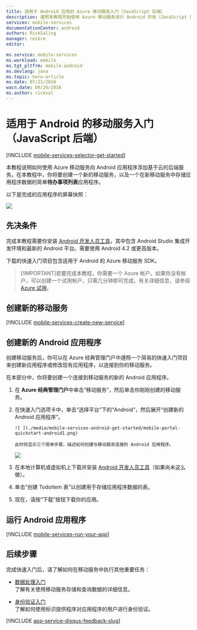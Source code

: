 ```yaml
---
title: 适用于 Android 应用的 Azure 移动服务入门（JavaScript 后端）
description: 遵照本教程开始使用 Azure 移动服务进行 Android 开发（JavaScript 后端）。
services: mobile-services
documentationCenter: android
authors: RickSaling
manager: reikre
editor: 

ms.service: mobile-services
ms.workload: mobile
ms.tgt_pltfrm: mobile-android
ms.devlang: java
ms.topic: hero-article
ms.date: 07/21/2016
wacn.date: 09/26/2016
ms.author: ricksal
---
```


# 适用于 Android 的移动服务入门（JavaScript 后端）

[!INCLUDE [mobile-services-selector-get-started](../../includes/mobile-services-selector-get-started.md)]

本教程说明如何使用 Azure 移动服务向 Android 应用程序添加基于云的后端服务。在本教程中，你将要创建一个新的移动服务，以及一个在新移动服务中存储应用程序数据的简单**待办事项列表**应用程序。

以下是完成的应用程序的屏幕快照：

![](./media/mobile-services-android-get-started/mobile-quickstart-completed-android.png)

## 先决条件

完成本教程需要你安装 [Android 开发人员工具](https://developer.android.com/sdk/index.html)，其中包含 Android Studio 集成开发环境和最新的 Android 平台。需要使用 Android 4.2 或更高版本。

下载的快速入门项目包含适用于 Android 的 Azure 移动服务 SDK。

> [!IMPORTANT]若要完成本教程，你需要一个 Azure 帐户。如果你没有帐户，可以创建一个试用帐户，只需几分钟即可完成。有关详细信息，请参阅 [Azure 试用](https://www.azure.cn/pricing/1rmb-trial/)。

## 创建新的移动服务

[!INCLUDE [mobile-services-create-new-service](../../includes/mobile-services-create-new-service.md)]

## 创建新的 Android 应用程序

创建移动服务后，你可以在 Azure 经典管理门户中遵照一个简易的快速入门项目来创建新应用程序或修改现有应用程序，以连接到你的移动服务。

在本部分中，你将要创建一个连接到移动服务的新的 Android 应用程序。

1.  在 **Azure 经典管理门户**中单击“移动服务”，然后单击你刚刚创建的移动服务。

2. 在快速入门选项卡中，单击“选择平台”下的“Android”，然后展开“创建新的 Android 应用程序”。

       ![ ](./media/mobile-services-android-get-started/mobile-portal-quickstart-android1.png)

       此时将显示三个简单步骤，描述如何创建与移动服务连接的 Android 应用程序。

      ![ ](./media/mobile-services-android-get-started/mobile-quickstart-steps-android-AS.png)

3. 在本地计算机或虚拟机上下载并安装 [Android 开发人员工具](https://go.microsoft.com/fwLink/p/?LinkID=280125)（如果尚未这么做）。

4. 单击“创建 TodoItem 表”以创建用于存储应用程序数据的表。

5. 现在，请按“下载”按钮下载你的应用。

## 运行 Android 应用程序

[!INCLUDE [mobile-services-run-your-app](../../includes/mobile-services-android-get-started.md)]

## <a name="next-steps"></a>后续步骤
完成快速入门后，请了解如何在移动服务中执行其他重要任务：

* [数据处理入门]
<br/>了解有关使用移动服务存储和查询数据的详细信息。

* [身份验证入门]
<br/>了解如何使用标识提供程序对应用程序的用户进行身份验证。

[!INCLUDE [app-service-disqus-feedback-slug](../../includes/app-service-disqus-feedback-slug.md)]

<!-- URLs. -->
[Get started (Eclipse)]: /documentation/articles/mobile-services-android-get-started-ec/
[数据处理入门]: ./mobile-services-android-get-started-data.md
[身份验证入门]: ./mobile-services-android-get-started-users.md

[Mobile Services Android SDK]: https://go.microsoft.com/fwLink/p/?LinkID=266533

[Azure 经典管理门户]: https://manage.windowsazure.cn/

<!---HONumber=Mooncake_0118_2016-->